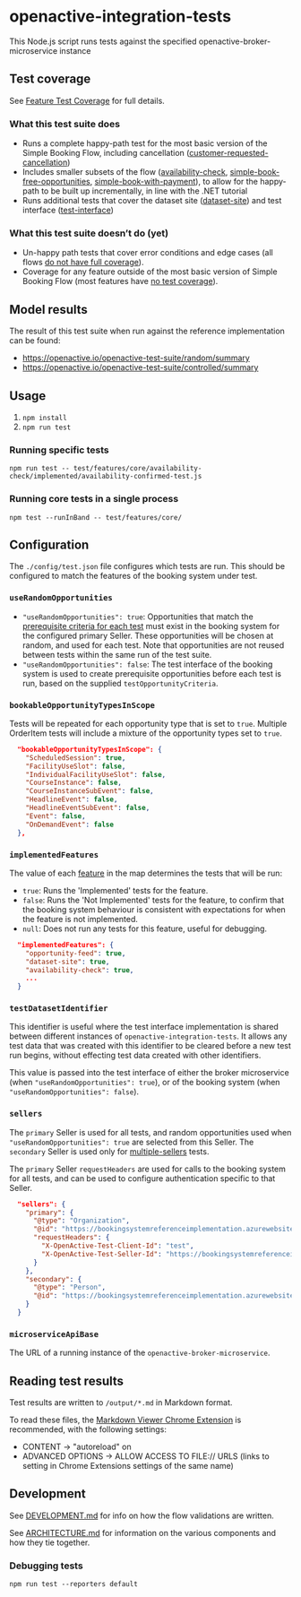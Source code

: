 ﻿# openactive-integration-tests

This Node.js script runs tests against the specified openactive-broker-microservice instance

## Test coverage

See [Feature Test Coverage](./test/features/README.md) for full details.

### What this test suite does

* Runs a complete happy-path test for the most basic version of the Simple Booking Flow, including cancellation ([customer-requested-cancellation](./test/features/cancellation/customer-requested-cancellation/README.md))
* Includes smaller subsets of the flow ([availability-check](./test/features/core/availability-check/README.md), [simple-book-free-opportunities](./test/features/core/simple-book-free-opportunities/README.md), [simple-book-with-payment](./test/features/payment/simple-book-with-payment/README.md)), to allow for the happy-path to be built up incrementally, in line with the .NET tutorial
* Runs additional tests that cover the dataset site ([dataset-site](./test/features/core/dataset-site/README.md)) and test interface ([test-interface](./test/features/core/test-interface/README.md))

### What this test suite doesn’t do (yet)

* Un-happy path tests that cover error conditions and edge cases (all flows [do not have full coverage](./test/features/README.md#partial-test-coverage)).
* Coverage for any feature outside of the most basic version of Simple Booking Flow (most features have [no test coverage](./test/features/README.md#no-test-coverage)).

## Model results
The result of this test suite when run against the reference implementation can be found:
- https://openactive.io/openactive-test-suite/random/summary
- https://openactive.io/openactive-test-suite/controlled/summary

## Usage
1. `npm install`
2. `npm run test`

### Running specific tests

`npm run test -- test/features/core/availability-check/implemented/availability-confirmed-test.js`

### Running core tests in a single process

`npm test --runInBand -- test/features/core/`

## Configuration

The `./config/test.json` file configures which tests are run. This should be configured to match the features of the booking system under test.

### `useRandomOpportunities`

- `"useRandomOpportunities": true`: Opportunities that match the [prerequisite criteria for each test](./test/features/README.md) must exist in the booking system for the configured primary Seller. These opportunities will be chosen at random, and used for each test. Note that opportunities are not reused between tests within the same run of the test suite.
- `"useRandomOpportunities": false`: The test interface of the booking system is used to create prerequisite opportunities before each test is run, based on the supplied `testOpportunityCriteria`.

### `bookableOpportunityTypesInScope`

Tests will be repeated for each opportunity type that is set to `true`. Multiple OrderItem tests will include a mixture of the opportunity types set to `true`.

```json
  "bookableOpportunityTypesInScope": {
    "ScheduledSession": true,
    "FacilityUseSlot": false,
    "IndividualFacilityUseSlot": false,
    "CourseInstance": false,
    "CourseInstanceSubEvent": false,
    "HeadlineEvent": false,
    "HeadlineEventSubEvent": false,
    "Event": false,
    "OnDemandEvent": false
  },
```

### `implementedFeatures`

The value of each [feature](./test/features/README.md) in the map determines the tests that will be run:

- `true`: Runs the 'Implemented' tests for the feature.
- `false`: Runs the 'Not Implemented' tests for the feature, to confirm that the booking system behaviour is consistent with expectations for when the feature is not implemented.
- `null`: Does not run any tests for this feature, useful for debugging.

```json
  "implementedFeatures": {
    "opportunity-feed": true,
    "dataset-site": true,
    "availability-check": true,
    ...
  }
```

### `testDatasetIdentifier`

This identifier is useful where the test interface implementation is shared between different instances of  `openactive-integration-tests`. It allows any test data that was created with this identifier to be cleared before a new test run begins, without effecting test data created with other identifiers.

This value is passed into the test interface of either the broker microservice (when `"useRandomOpportunities": true`), or of the booking system (when `"useRandomOpportunities": false`).

### `sellers`

The `primary` Seller is used for all tests, and random opportunities used when `"useRandomOpportunities": true` are selected from this Seller. The `secondary` Seller is used only for [multiple-sellers](./test/features/core/multiple-sellers/README.md) tests.

The `primary` Seller `requestHeaders` are used for calls to the booking system for all tests, and can be used to configure authentication specific to that Seller.

```json
  "sellers": {
    "primary": {
      "@type": "Organization",
      "@id": "https://bookingsystemreferenceimplementation.azurewebsites.net/api/identifiers/sellers/0",
      "requestHeaders": {
        "X-OpenActive-Test-Client-Id": "test",
        "X-OpenActive-Test-Seller-Id": "https://bookingsystemreferenceimplementation.azurewebsites.net/api/identifiers/sellers/0"
      }
    },
    "secondary": {
      "@type": "Person",
      "@id": "https://bookingsystemreferenceimplementation.azurewebsites.net/api/identifiers/sellers/1"
    }
  }
```

### `microserviceApiBase`

The URL of a running instance of the `openactive-broker-microservice`.

## Reading test results

Test results are written to `/output/*.md` in Markdown format.

To read these files, the [Markdown Viewer Chrome Extension](https://chrome.google.com/webstore/detail/markdown-viewer/ckkdlimhmcjmikdlpkmbgfkaikojcbjk) is recommended, with the following settings:
- CONTENT -> "autoreload" on
- ADVANCED OPTIONS -> ALLOW ACCESS TO FILE:// URLS (links to setting in Chrome Extensions settings of the same name)

## Development

See [DEVELOPMENT.md](DEVELOPMENT.md) for info on how the flow validations are written.

See [ARCHITECTURE.md](ARCHITECTURE.md) for information on the various components and how they tie together.

### Debugging tests

`npm run test --reporters default`


